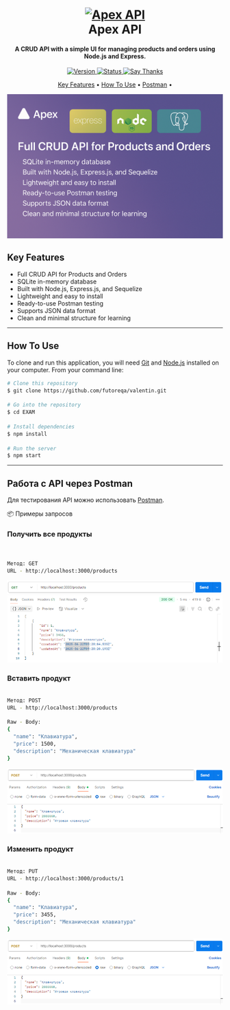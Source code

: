 <h1 align="center">
  <br>
  <a href="#"><img src="https://dcassetcdn.com/design_img/74969/85609/85609_1313227_74969_image.png" alt="Apex API" width="200"></a>
  <br>
  Apex API
  <br>
</h1>

<h4 align="center">A CRUD API with a simple UI for managing products and orders using Node.js and Express.</h4>

<p align="center">
  <a href="https://badge.fury.io/js/apex-api">
    <img src="https://img.shields.io/badge/version-1.0.0-blue.svg" alt="Version">
  </a>
  <a href="#">
    <img src="https://img.shields.io/badge/status-active-brightgreen.svg" alt="Status">
  </a>
  <a href="https://saythanks.io/to/your-email@example.com">
    <img src="https://img.shields.io/badge/SayThanks.io-%E2%98%BC-1EAEDB.svg" alt="Say Thanks">
  </a>
</p>

<p align="center">
  <a href="#key-features">Key Features</a> •
  <a href="#how-to-use">How To Use</a> •
  <a href="#Работа-с-API-через-Postman">Postman</a> •
</p>

![screenshot](PHOTO/cd9fc68e-a157-4be8-9991-b4c36478bcfb.png)

## Key Features

* Full CRUD API for Products and Orders
* SQLite in-memory database
* Built with Node.js, Express.js, and Sequelize
* Lightweight and easy to install
* Ready-to-use Postman testing
* Supports JSON data format
* Clean and minimal structure for learning

---

## How To Use

To clone and run this application, you will need [Git](https://git-scm.com) and [Node.js](https://nodejs.org/en/download/) installed on your computer. From your command line:

```bash
# Clone this repository
$ git clone https://github.com/futoreqa/valentin.git

# Go into the repository
$ cd EXAM

# Install dependencies
$ npm install

# Run the server
$ npm start

```
---
## Работа с API через Postman

Для тестирования API можно использовать [Postman](https://www.postman.com/).

📦 Примеры запросов

### Получить все продукты
```bash


Метод: GET
URL - http://localhost:3000/products
```
![screenshot](PHOTO/3.png)
![screenshot](PHOTO/4.png)

### Вставить продукт
```bash

Метод: POST
URL - http://localhost:3000/products

Raw - Body:
{
  "name": "Клавиатура",
  "price": 1500,
  "description": "Механическая клавиатура"
}
```
![screenshot](PHOTO/7.png)

### Изменить продукт
```bash

Метод: PUT
URL - http://localhost:3000/products/1

Raw - Body:
{
  "name": "Клавиатура",
  "price": 3455,
  "description": "Механическая клавиатура"
}
```
![screenshot](PHOTO/7.png)
